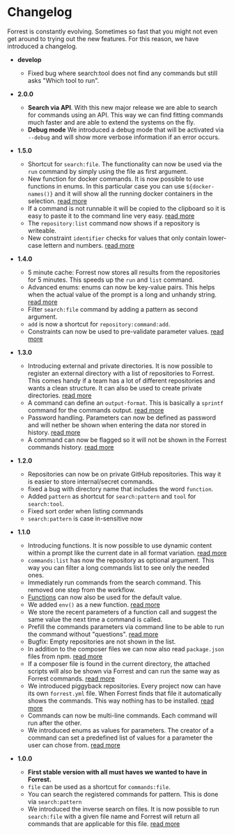 # Changelog

Forrest is constantly evolving. Sometimes so fast that you might not even get around to trying out the new features. For this reason, we have introduced a changelog.

- **develop**
  - Fixed bug where search:tool does not find any commands but still asks "Which tool to run".


- **2.0.0**
  - **Search via API**. With this new major release we are able to search for commands using an API. This way we can find fitting commands much faster and are able to extend the systems on the fly. 
  - **Debug mode** We introduced a debug mode that will be activated via `--debug` and will show more verbose information if an error occurs.

- **1.5.0**
  - Shortcut for `search:file`. The functionality can now be used via the `run` command by simply using the file as first argument.
  - New function for docker commands. It is now possible to use functions in enums. In this particular case you can use `${docker-names()}` and it will show all the running docker containers in the selection. [read more](commands/enrichment/functions.md#docker-names)
  - If a command is not runnable it will be copied to the clipboard so it is easy to paste it to the command line very easy. [read more](formats/yaml-format.md#parameter)
  - The `repository:list` command now shows if a repository is writeable.
  - New constraint `identifier` checks for values that only contain lower-case lettern and numbers. [read more](formats/yaml-format.md#constraints--optional-)


- **1.4.0**
  - 5 minute cache: Forrest now stores all results from the repositories for 5 minutes. This speeds up the `run` and `list` command.
  - Advanced enums: enums can now be key-value pairs. This helps when the actual value of the prompt is a long and unhandy string. [read more](formats/yaml-format.md#enum--optional-) 
  - Filter `search:file` command by adding a pattern as second argument. 
  - `add` is now a shortcut for `repository:command:add`.
  - Constraints can now be used to pre-validate parameter values. [read more](formats/yaml-format.md#constraints--optional-)


- **1.3.0**
  - Introducing external and private directories. It is now possible to register an external directory with a list of repositories to Forrest. This comes handy if a team has a lot of different repositories and wants a clean structure. It can also be used to create private directories. [read more](directories/directories.mds)
  - A command can define an `output-format`. This is basically a `sprintf` command for the commands output. [read more](formats/yaml-format.md#output-format)
  - Password handling. Parameters can now be defined as password and will nether be shown when entering the data nor stored in history. [read more](formats/yaml-format.md#type--optional-)
  - A command can now be flagged so it will not be shown in the Forrest commands history. [read more](formats/yaml-format.md#parameter) 


- **1.2.0** 
  - Repositories can now be on private GitHub repositories. This way it is easier to store internal/secret commands.  
  - fixed a bug with directory name that includes the word `function`.
  - Added `pattern` as shortcut for `search:pattern` and `tool` for `search:tool`. 
  - Fixed sort order when listing commands
  - `search:pattern` is case in-sensitive now


- **1.1.0**
  - Introducing functions. It is now possible to use dynamic content within a prompt like the current date in all format variation. [read more](commands/enrichment/functions.md)
  - `commands:list` has now the repository as optional argument. This way you can filter a long commands list to see only the needed ones.
  - Immediately run commands from the search command. This removed one step from the workflow.
  - [Functions](commands/enrichment/functions.md) can now also be used for the default value. 
  - We added `env()` as a new function. [read more](commands/enrichment/functions.md)
  - We store the recent parameters of a function call and suggest the same value the next time a command is called.
  - Prefill the commands parameters via command line to be able to run the command without "questions". [read more](commands/commands_run.md)
  - Bugfix: Empty repositories are not shown in the list.
  - In addition to the composer files we can now also read `package.json` files from npm. [read more](friends.md)
   - If a composer file is found in the current directory, the attached scripts will also be shown via Forrest and can run the same way as Forrest commands. [read more](friends.md)
   - We introduced piggyback repositories. Every project now can have its own `forrest.yml` file. When Forrest finds that file it automatically shows the commands. This way nothing has to be installed. [read more](creating-repository.md#piggyback-repository)
   - Commands can now be multi-line commands. Each command will run after the other.
   - We introduced enums as values for parameters. The creator of a command can set a predefined list of values for a parameter the user can chose from. [read more](formats/yaml-format.md#the-yaml-repository-format)


- **1.0.0** 
  - **First stable version with all must haves we wanted to have in Forrest.**
  - `file` can be used as a shortcut for `commands:file`.
  - You can search the registered commands for pattern. This is done via `search:pattern`
  - We introduced the inverse search on files. It is now possible to run `search:file` with a given file name and Forrest will return all commands that are applicable for this file. [read more](commands/search_file.md)
